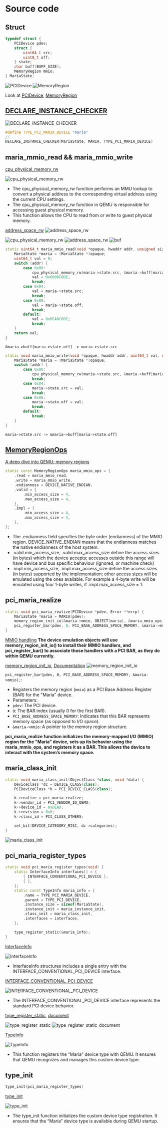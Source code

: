 # Source code

## Struct
```cpp
typedef struct {
    PCIDevice pdev;
    struct {
		uint64_t src;
        uint8_t off;
	} state;
    char buff[BUFF_SIZE];
    MemoryRegion mmio;
} MariaState;
```


![PCIDevice](images/MariaState/PCI_device.png)
![MemoryRegion](images/MariaState/Memory_region.png)

Look at [PCIDevice](https://elixir.bootlin.com/qemu/v6.2.0/source/include/hw/pci/pci.h#L268), [MemoryRegion](https://elixir.bootlin.com/qemu/v6.2.0/source/include/exec/memory.h#L720)


## [DECLARE_INSTANCE_CHECKER](https://elixir.bootlin.com/qemu/v6.2.0/source/include/qom/object.h#L164)

![DECLARE_INSTANCE_CHECKER](images/DECLARE_INSTANCE_CHECKER/DECLARE_INSTANCE_CHECKER.png)

```cpp
#define TYPE_PCI_MARIA_DEVICE "maria"
//...
DECLARE_INSTANCE_CHECKER(MariaState, MARIA, TYPE_PCI_MARIA_DEVICE)
```

## maria_mmio_read && maria_mmio_write

[cpu_physical_memory_rw](https://elixir.bootlin.com/qemu/v6.2.0/source/softmmu/physmem.c#L2930)

![cpu_physical_memory_rw](images/maria_mmio_func/cpu_physical_memory_rw.png)

- The cpu_physical_memory_rw function performs an MMU lookup to convert a physical address to the corresponding virtual address using the current CPU settings.
- The cpu_physical_memory_rw function in QEMU is responsible for accessing guest physical memory.
- This function allows the CPU to read from or write to guest physical memory.

[address_space_rw](https://elixir.bootlin.com/qemu/v6.2.0/source/include/exec/memory.h#L2498)
![address_space_rw](images/maria_mmio_func/address_space_rw.png)

![cpu_physical_memory_rw](images/cpu_physical_memory_rw/cpu_physical_memory_rw.png)
![address_space_rw](images/cpu_physical_memory_rw/address_space_rw.png)
![buf](images/cpu_physical_memory_rw/buf.png)
```cpp
static uint64_t maria_mmio_read(void *opaque, hwaddr addr, unsigned size) {
    MariaState *maria = (MariaState *)opaque;
    uint64_t val = 0;
    switch (addr) {
        case 0x00:
            cpu_physical_memory_rw(maria->state.src, &maria->buff[maria->state.off], BUFF_SIZE, 1);
            val = 0x600DC0DE;
            break;
        case 0x04:
            val = maria->state.src;
            break;
        case 0x08:
            val = maria->state.off;
            break;
        default:
            val = 0xDEADC0DE;
            break;
    }
    return val;
}
```

    &maria->buff[maria->state.off] -> maria->state.src

```cpp
static void maria_mmio_write(void *opaque, hwaddr addr, uint64_t val, unsigned size) {
    MariaState *maria = (MariaState *)opaque;
    switch (addr) {
        case 0x00:
            cpu_physical_memory_rw(maria->state.src, &maria->buff[maria->state.off], BUFF_SIZE, 0);
            break;
        case 0x04:
            maria->state.src = val;
            break;
        case 0x08:
            maria->state.off = val;
            break;
        default:
            break;
    }
}
```
    maria->state.src -> &maria->buff[maria->state.off] 


## [MemoryRegionOps](https://www.qemu.org/docs/master/devel/memory.html#mmio-operations)

[A deep dive into QEMU: memory regions](https://airbus-seclab.github.io/qemu_blog/regions.html)
```cpp
static const MemoryRegionOps maria_mmio_ops = {
    .read = maria_mmio_read,
    .write = maria_mmio_write,
    .endianness = DEVICE_NATIVE_ENDIAN,
    .valid = {
        .min_access_size = 4,
        .max_access_size = 4,
    },
    .impl = {
        .min_access_size = 4,
        .max_access_size = 4,
    },
};
```
- The .endianness field specifies the byte order (endianness) of the MMIO region. DEVICE_NATIVE_ENDIAN means that the endianness matches the native endianness of the host system.
- .valid.min_access_size, .valid.max_access_size define the access sizes (in bytes) which the device accepts; accesses outside this range will have device and bus specific behaviour (ignored, or machine check)
- .impl.min_access_size, .impl.max_access_size define the access sizes (in bytes) supported by the implementation; other access sizes will be emulated using the ones available. For example a 4-byte write will be emulated using four 1-byte writes, if .impl.max_access_size = 1.



## pci_maria_realize
```cpp
static void pci_maria_realize(PCIDevice *pdev, Error **errp) {
    MariaState *maria = MARIA(pdev);
    memory_region_init_io(&maria->mmio, OBJECT(maria), &maria_mmio_ops, maria, "maria-mmio", MARIA_MMIO_SIZE);
    pci_register_bar(pdev, 0, PCI_BASE_ADDRESS_SPACE_MEMORY, &maria->mmio);
}
```

[MMIO handling](https://www.qemu.org/docs/master/devel/multi-process.html#mmio-handling)
**The device emulation objects will use memory_region_init_io() to install their MMIO handlers, and pci_register_bar() to associate those handlers with a PCI BAR, as they do within QEMU currently.**


[memory_region_init_io](https://elixir.bootlin.com/qemu/v6.2.0/source/softmmu/memory.c#L1519), [Documentation](https://elixir.bootlin.com/qemu/v6.2.0/source/include/exec/memory.h#L1176)
![memory_region_init_io](images/pci_maria_realize/memory_region_init_io.png)

`pci_register_bar(pdev, 0, PCI_BASE_ADDRESS_SPACE_MEMORY, &maria->mmio);`:
- Registers the memory region (`mmio`) as a PCI Base Address Register (BAR) for the "Maria" device.
- Parameters:
- `pdev`: The PCI device.
- `0`: The BAR index (usually 0 for the first BAR).
- `PCI_BASE_ADDRESS_SPACE_MEMORY`: Indicates that this BAR represents memory space (as opposed to I/O space).
- `&maria->mmio`: A pointer to the memory region structure.

**pci_maria_realize function initializes the memory-mapped I/O (MMIO) region for the “Maria” device, sets up its behavior using the maria_mmio_ops, and registers it as a BAR. This allows the device to interact with the system’s memory space.**

## maria_class_init

```cpp
static void maria_class_init(ObjectClass *class, void *data) {
    DeviceClass *dc = DEVICE_CLASS(class);
    PCIDeviceClass *k = PCI_DEVICE_CLASS(class);

    k->realize = pci_maria_realize;
    k->vendor_id = PCI_VENDOR_ID_QEMU;
    k->device_id = 0xDEAD;
    k->revision = 0x0;
    k->class_id = PCI_CLASS_OTHERS;

    set_bit(DEVICE_CATEGORY_MISC, dc->categories);
}
```
![maria_class_init](images/maria_class_init/DEVICE_CLASS.png)

## pci_maria_register_types
```cpp
static void pci_maria_register_types(void) {
    static InterfaceInfo interfaces[] = {
        { INTERFACE_CONVENTIONAL_PCI_DEVICE },
        { },
    };
    static const TypeInfo maria_info = {
        .name = TYPE_PCI_MARIA_DEVICE,
        .parent = TYPE_PCI_DEVICE,
        .instance_size = sizeof(MariaState),
        .instance_init = maria_instance_init,
        .class_init = maria_class_init,
        .interfaces = interfaces,
    };

    type_register_static(&maria_info);
}
```

[InterfaceInfo](https://elixir.bootlin.com/qemu/v6.2.0/source/include/qom/object.h#L504)

![InterfaceInfo](images/pci_maria_register_types/InterfaceInfo.png)
- InterfaceInfo structures includes a single entry with the INTERFACE_CONVENTIONAL_PCI_DEVICE interface.

[INTERFACE_CONVENTIONAL_PCI_DEVICE](https://elixir.bootlin.com/qemu/v6.2.0/source/include/hw/pci/pci.h#L209)

![INTERFACE_CONVENTIONAL_PCI_DEVICE](images/pci_maria_register_types/INTERFACE_CONVENTIONAL_PCI_DEVICE.png)
- The INTERFACE_CONVENTIONAL_PCI_DEVICE interface represents the standard PCI device behavior.

[type_register_static](https://elixir.bootlin.com/qemu/v6.2.0/source/qom/object.c#L154), [document](https://elixir.bootlin.com/qemu/v6.2.0/source/include/qom/object.h#L818)

![type_register_static](images/pci_maria_register_types/type_register_static.png)
![type_register_static_document](images/pci_maria_register_types/type_register_static_document.png)


[TypeInfo](https://elixir.bootlin.com/qemu/v6.2.0/source/include/qom/object.h#L413)

![TypeInfo](images/pci_maria_register_types/TypeInfo.png)
- This function registers the “Maria” device type with QEMU. It ensures that QEMU recognizes and manages this custom device type.

## type_init
```cpp
type_init(pci_maria_register_types)
```

[type_init](https://elixir.bootlin.com/qemu/v6.2.0/source/include/qemu/module.h#L56)

![type_init](images/type_init/type_init.png)
- The type_init function initializes the custom device type registration. It ensures that the “Maria” device type is available during QEMU startup.
